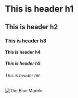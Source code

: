 # This is header h1
## This is header h2
### This is header h3
#### This is header h4
##### This is header h5
###### This is header h6

![The Blue Marble](https://upload.wikimedia.org/wikipedia/commons/thumb/9/97/The_Earth_seen_from_Apollo_17.jpg/300px-The_Earth_seen_from_Apollo_17.jpg)
